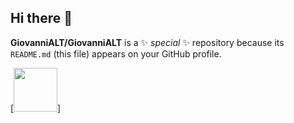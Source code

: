 ## Hi there 👋


**GiovanniALT/GiovanniALT** is a ✨ _special_ ✨ repository because its `README.md` (this file) appears on your GitHub profile.

[<img src="https://hermes.dio.me/tracks/608ecefd-1d10-42ea-9f58-3e7a4548ab3e.png" width="70">]
